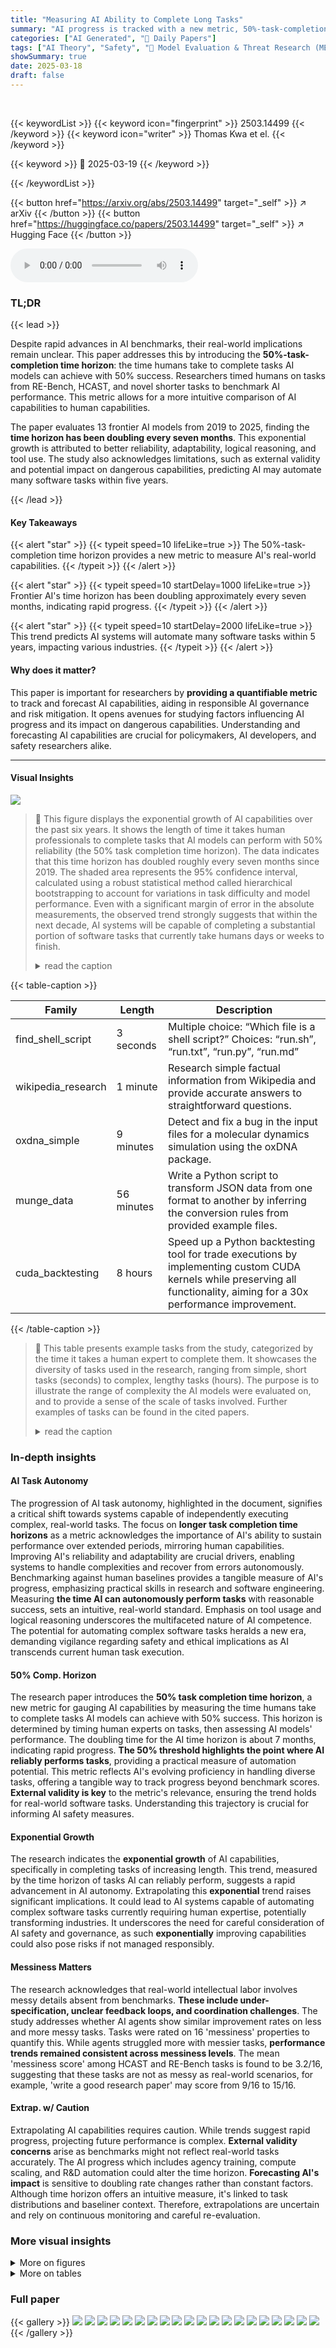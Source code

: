 ```yaml
---
title: "Measuring AI Ability to Complete Long Tasks"
summary: "AI progress is tracked with a new metric, 50%-task-completion time horizon, showing exponential growth with a doubling time of ~7 months, hinting at significant automation potential in the near future..."
categories: ["AI Generated", "🤗 Daily Papers"]
tags: ["AI Theory", "Safety", "🏢 Model Evaluation & Threat Research (METR)",]
showSummary: true
date: 2025-03-18
draft: false
---
```


<br>

{{< keywordList >}}
{{< keyword icon="fingerprint" >}} 2503.14499 {{< /keyword >}}
{{< keyword icon="writer" >}} Thomas Kwa et el. {{< /keyword >}}
 
{{< keyword >}} 🤗 2025-03-19 {{< /keyword >}}
 
{{< /keywordList >}}

{{< button href="https://arxiv.org/abs/2503.14499" target="_self" >}}
↗ arXiv
{{< /button >}}
{{< button href="https://huggingface.co/papers/2503.14499" target="_self" >}}
↗ Hugging Face
{{< /button >}}



<audio controls>
    <source src="https://ai-paper-reviewer.com/2503.14499/podcast.wav" type="audio/wav">
    Your browser does not support the audio element.
</audio>


### TL;DR


{{< lead >}}

Despite rapid advances in AI benchmarks, their real-world implications remain unclear. This paper addresses this by introducing the **50%-task-completion time horizon**: the time humans take to complete tasks AI models can achieve with 50% success. Researchers timed humans on tasks from RE-Bench, HCAST, and novel shorter tasks to benchmark AI performance. This metric allows for a more intuitive comparison of AI capabilities to human capabilities. 



The paper evaluates 13 frontier AI models from 2019 to 2025, finding the **time horizon has been doubling every seven months**. This exponential growth is attributed to better reliability, adaptability, logical reasoning, and tool use. The study also acknowledges limitations, such as external validity and potential impact on dangerous capabilities, predicting AI may automate many software tasks within five years. 

{{< /lead >}}


#### Key Takeaways

{{< alert "star" >}}
{{< typeit speed=10 lifeLike=true >}} The 50%-task-completion time horizon provides a new metric to measure AI's real-world capabilities. {{< /typeit >}}
{{< /alert >}}

{{< alert "star" >}}
{{< typeit speed=10 startDelay=1000 lifeLike=true >}} Frontier AI's time horizon has been doubling approximately every seven months, indicating rapid progress. {{< /typeit >}}
{{< /alert >}}

{{< alert "star" >}}
{{< typeit speed=10 startDelay=2000 lifeLike=true >}} This trend predicts AI systems will automate many software tasks within 5 years, impacting various industries. {{< /typeit >}}
{{< /alert >}}

#### Why does it matter?
This paper is important for researchers by **providing a quantifiable metric** to track and forecast AI capabilities, aiding in responsible AI governance and risk mitigation. It opens avenues for studying factors influencing AI progress and its impact on dangerous capabilities. Understanding and forecasting AI capabilities are crucial for policymakers, AI developers, and safety researchers alike.

------
#### Visual Insights



![](https://arxiv.org/html/2503.14499/extracted/6285858/plots_non_github/headline-green.png)

> 🔼 This figure displays the exponential growth of AI capabilities over the past six years.  It shows the length of time it takes human professionals to complete tasks that AI models can perform with 50% reliability (the 50% task completion time horizon).  The data indicates that this time horizon has doubled roughly every seven months since 2019.  The shaded area represents the 95% confidence interval, calculated using a robust statistical method called hierarchical bootstrapping to account for variations in task difficulty and model performance.  Even with a significant margin of error in the absolute measurements, the observed trend strongly suggests that within the next decade, AI systems will be capable of completing a substantial portion of software tasks that currently take humans days or weeks to finish.
> <details>
> <summary>read the caption</summary>
> Figure 1: The length of tasks (measured by how long they take human professionals) that generalist autonomous frontier model agents can complete with 50% reliability has been doubling approximately every 7 months for the last 6 years (Section 4). The shaded region represents 95% CI calculated by hierarchical bootstrap over task families, tasks, and task attempts. Even if the absolute measurements are off by a factor of 10, the trend predicts that in under a decade we will see AI agents that can independently complete a large fraction of software tasks that currently take humans days or weeks(Section 7).
> </details>





{{< table-caption >}}
<table class="ltx_tabular ltx_centering ltx_guessed_headers ltx_align_middle" id="S3.T1.1">
<thead class="ltx_thead">
<tr class="ltx_tr" id="S3.T1.1.1.1">
<th class="ltx_td ltx_align_justify ltx_align_top ltx_th ltx_th_column ltx_border_t" id="S3.T1.1.1.1.1">
<span class="ltx_inline-block ltx_align_top" id="S3.T1.1.1.1.1.1">
<span class="ltx_p" id="S3.T1.1.1.1.1.1.1" style="width:86.7pt;"><span class="ltx_text ltx_font_bold" id="S3.T1.1.1.1.1.1.1.1">Family</span></span>
</span>
</th>
<th class="ltx_td ltx_align_justify ltx_align_top ltx_th ltx_th_column ltx_border_t" id="S3.T1.1.1.1.2">
<span class="ltx_inline-block ltx_align_top" id="S3.T1.1.1.1.2.1">
<span class="ltx_p" id="S3.T1.1.1.1.2.1.1" style="width:65.0pt;"><span class="ltx_text ltx_font_bold" id="S3.T1.1.1.1.2.1.1.1">Length</span></span>
</span>
</th>
<th class="ltx_td ltx_align_justify ltx_align_top ltx_th ltx_th_column ltx_border_t" id="S3.T1.1.1.1.3">
<span class="ltx_inline-block ltx_align_top" id="S3.T1.1.1.1.3.1">
<span class="ltx_p" id="S3.T1.1.1.1.3.1.1" style="width:238.5pt;"><span class="ltx_text ltx_font_bold" id="S3.T1.1.1.1.3.1.1.1">Description</span></span>
</span>
</th>
</tr>
</thead>
<tbody class="ltx_tbody">
<tr class="ltx_tr" id="S3.T1.1.2.1">
<td class="ltx_td ltx_align_justify ltx_align_top ltx_border_t" id="S3.T1.1.2.1.1">
<span class="ltx_inline-block ltx_align_top" id="S3.T1.1.2.1.1.1">
<span class="ltx_p" id="S3.T1.1.2.1.1.1.1" style="width:86.7pt;">find_shell_script</span>
</span>
</td>
<td class="ltx_td ltx_align_justify ltx_align_top ltx_border_t" id="S3.T1.1.2.1.2">
<span class="ltx_inline-block ltx_align_top" id="S3.T1.1.2.1.2.1">
<span class="ltx_p" id="S3.T1.1.2.1.2.1.1" style="width:65.0pt;">3 seconds</span>
</span>
</td>
<td class="ltx_td ltx_align_justify ltx_align_top ltx_border_t" id="S3.T1.1.2.1.3">
<span class="ltx_inline-block ltx_align_top" id="S3.T1.1.2.1.3.1">
<span class="ltx_p" id="S3.T1.1.2.1.3.1.1" style="width:238.5pt;">Multiple choice: “Which file is a shell script?”
Choices: “run.sh”, “run.txt”, “run.py”, “run.md”</span>
</span>
</td>
</tr>
<tr class="ltx_tr" id="S3.T1.1.3.2">
<td class="ltx_td ltx_align_justify ltx_align_top ltx_border_t" id="S3.T1.1.3.2.1">
<span class="ltx_inline-block ltx_align_top" id="S3.T1.1.3.2.1.1">
<span class="ltx_p" id="S3.T1.1.3.2.1.1.1" style="width:86.7pt;">wikipedia_research</span>
</span>
</td>
<td class="ltx_td ltx_align_justify ltx_align_top ltx_border_t" id="S3.T1.1.3.2.2">
<span class="ltx_inline-block ltx_align_top" id="S3.T1.1.3.2.2.1">
<span class="ltx_p" id="S3.T1.1.3.2.2.1.1" style="width:65.0pt;">1 minute</span>
</span>
</td>
<td class="ltx_td ltx_align_justify ltx_align_top ltx_border_t" id="S3.T1.1.3.2.3">
<span class="ltx_inline-block ltx_align_top" id="S3.T1.1.3.2.3.1">
<span class="ltx_p" id="S3.T1.1.3.2.3.1.1" style="width:238.5pt;">Research simple factual information from Wikipedia and provide accurate
answers to straightforward questions.</span>
</span>
</td>
</tr>
<tr class="ltx_tr" id="S3.T1.1.4.3">
<td class="ltx_td ltx_align_justify ltx_align_top ltx_border_t" id="S3.T1.1.4.3.1">
<span class="ltx_inline-block ltx_align_top" id="S3.T1.1.4.3.1.1">
<span class="ltx_p" id="S3.T1.1.4.3.1.1.1" style="width:86.7pt;">oxdna_simple</span>
</span>
</td>
<td class="ltx_td ltx_align_justify ltx_align_top ltx_border_t" id="S3.T1.1.4.3.2">
<span class="ltx_inline-block ltx_align_top" id="S3.T1.1.4.3.2.1">
<span class="ltx_p" id="S3.T1.1.4.3.2.1.1" style="width:65.0pt;">9 minutes</span>
</span>
</td>
<td class="ltx_td ltx_align_justify ltx_align_top ltx_border_t" id="S3.T1.1.4.3.3">
<span class="ltx_inline-block ltx_align_top" id="S3.T1.1.4.3.3.1">
<span class="ltx_p" id="S3.T1.1.4.3.3.1.1" style="width:238.5pt;">Detect and fix a bug in the input files for a molecular dynamics simulation using the oxDNA package.</span>
</span>
</td>
</tr>
<tr class="ltx_tr" id="S3.T1.1.5.4">
<td class="ltx_td ltx_align_justify ltx_align_top ltx_border_t" id="S3.T1.1.5.4.1">
<span class="ltx_inline-block ltx_align_top" id="S3.T1.1.5.4.1.1">
<span class="ltx_p" id="S3.T1.1.5.4.1.1.1" style="width:86.7pt;">munge_data</span>
</span>
</td>
<td class="ltx_td ltx_align_justify ltx_align_top ltx_border_t" id="S3.T1.1.5.4.2">
<span class="ltx_inline-block ltx_align_top" id="S3.T1.1.5.4.2.1">
<span class="ltx_p" id="S3.T1.1.5.4.2.1.1" style="width:65.0pt;">56 minutes</span>
</span>
</td>
<td class="ltx_td ltx_align_justify ltx_align_top ltx_border_t" id="S3.T1.1.5.4.3">
<span class="ltx_inline-block ltx_align_top" id="S3.T1.1.5.4.3.1">
<span class="ltx_p" id="S3.T1.1.5.4.3.1.1" style="width:238.5pt;">Write a Python script to transform JSON data from one format to another by inferring the conversion rules from provided example files.</span>
</span>
</td>
</tr>
<tr class="ltx_tr" id="S3.T1.1.6.5">
<td class="ltx_td ltx_align_justify ltx_align_top ltx_border_b ltx_border_t" id="S3.T1.1.6.5.1">
<span class="ltx_inline-block ltx_align_top" id="S3.T1.1.6.5.1.1">
<span class="ltx_p" id="S3.T1.1.6.5.1.1.1" style="width:86.7pt;">cuda_backtesting</span>
</span>
</td>
<td class="ltx_td ltx_align_justify ltx_align_top ltx_border_b ltx_border_t" id="S3.T1.1.6.5.2">
<span class="ltx_inline-block ltx_align_top" id="S3.T1.1.6.5.2.1">
<span class="ltx_p" id="S3.T1.1.6.5.2.1.1" style="width:65.0pt;">8 hours</span>
</span>
</td>
<td class="ltx_td ltx_align_justify ltx_align_top ltx_border_b ltx_border_t" id="S3.T1.1.6.5.3">
<span class="ltx_inline-block ltx_align_top" id="S3.T1.1.6.5.3.1">
<span class="ltx_p" id="S3.T1.1.6.5.3.1.1" style="width:238.5pt;">Speed up a Python backtesting tool for trade executions by implementing custom CUDA kernels while preserving all functionality, aiming for a 30x performance improvement.</span>
</span>
</td>
</tr>
</tbody>
</table>{{< /table-caption >}}

> 🔼 This table presents example tasks from the study, categorized by the time it takes a human expert to complete them.  It showcases the diversity of tasks used in the research, ranging from simple, short tasks (seconds) to complex, lengthy tasks (hours). The purpose is to illustrate the range of complexity the AI models were evaluated on, and to provide a sense of the scale of tasks involved.  Further examples of tasks can be found in the cited papers.
> <details>
> <summary>read the caption</summary>
> Table 1: Example tasks of differing durations. More examples can be found in Rein et al. [8] and Wijk et al. [2].
> </details>





### In-depth insights


#### AI Task Autonomy
The progression of AI task autonomy, highlighted in the document, signifies a critical shift towards systems capable of independently executing complex, real-world tasks. The focus on **longer task completion time horizons** as a metric acknowledges the importance of AI's ability to sustain performance over extended periods, mirroring human capabilities. Improving AI's reliability and adaptability are crucial drivers, enabling systems to handle complexities and recover from errors autonomously. Benchmarking against human baselines provides a tangible measure of AI's progress, emphasizing practical skills in research and software engineering. Measuring **the time AI can autonomously perform tasks** with reasonable success, sets an intuitive, real-world standard. Emphasis on tool usage and logical reasoning underscores the multifaceted nature of AI competence. The potential for automating complex software tasks heralds a new era, demanding vigilance regarding safety and ethical implications as AI transcends current human task execution.

#### 50% Comp. Horizon
The research paper introduces the **50% task completion time horizon**, a new metric for gauging AI capabilities by measuring the time humans take to complete tasks AI models can achieve with 50% success. This horizon is determined by timing human experts on tasks, then assessing AI models' performance. The doubling time for the AI time horizon is about 7 months, indicating rapid progress. **The 50% threshold highlights the point where AI reliably performs tasks**, providing a practical measure of automation potential. This metric reflects AI's evolving proficiency in handling diverse tasks, offering a tangible way to track progress beyond benchmark scores. **External validity is key** to the metric's relevance, ensuring the trend holds for real-world software tasks. Understanding this trajectory is crucial for informing AI safety measures.

#### Exponential Growth
The research indicates the **exponential growth** of AI capabilities, specifically in completing tasks of increasing length. This trend, measured by the time horizon of tasks AI can reliably perform, suggests a rapid advancement in AI autonomy. Extrapolating this **exponential** trend raises significant implications. It could lead to AI systems capable of automating complex software tasks currently requiring human expertise, potentially transforming industries. It underscores the need for careful consideration of AI safety and governance, as such **exponentially** improving capabilities could also pose risks if not managed responsibly.

#### Messiness Matters
The research acknowledges that real-world intellectual labor involves messy details absent from benchmarks. **These include under-specification, unclear feedback loops, and coordination challenges**. The study addresses whether AI agents show similar improvement rates on less and more messy tasks. Tasks were rated on 16 'messiness' properties to quantify this. While agents struggled more with messier tasks, **performance trends remained consistent across messiness levels**. The mean 'messiness score' among HCAST and RE-Bench tasks is found to be 3.2/16, suggesting that these tasks are not as messy as real-world scenarios, for example, 'write a good research paper' may score from 9/16 to 15/16. 

#### Extrap. w/ Caution
Extrapolating AI capabilities requires caution. While trends suggest rapid progress, projecting future performance is complex. **External validity concerns** arise as benchmarks might not reflect real-world tasks accurately. The AI progress which includes agency training, compute scaling, and R&D automation could alter the time horizon. **Forecasting AI's impact** is sensitive to doubling rate changes rather than constant factors. Although time horizon offers an intuitive measure, it's linked to task distributions and baseliner context. Therefore, extrapolations are uncertain and rely on continuous monitoring and careful re-evaluation.


### More visual insights

<details>
<summary>More on figures
</summary>


![](https://arxiv.org/html/2503.14499/extracted/6285858/images/methodology_new.png)

> 🔼 This figure illustrates the methodology used to measure AI agent time horizons.  The process involves three main steps: 1) Creation of a diverse task suite (170 tasks) spanning a wide range of complexities, 2) Task completion by both humans and AI agents (AI models using scaffolds) where human completion times and AI success rates are recorded, and 3) Fitting of a logistic model to determine the time horizon (the time it takes humans to complete tasks an AI can do with a 50% success rate) for each AI model. These time horizons are then plotted against the model's release dates.
> <details>
> <summary>read the caption</summary>
> Figure 2: Our methodology for measuring AI agent time horizon. First, we create a diverse task suite of 170 tasks. Second, we have both humans and AI agents (consisting of an AI model and a scaffold) attempt these tasks, recording the time taken by successful humans and the success rate for AI agents. Third, we fit a logistic model to find the time horizon at which each AI agent has a 50% chance of success, and plot this against the release date of the model.
> </details>



![](https://arxiv.org/html/2503.14499/extracted/6285858/plots/bar_chart_weighted_scores/headline.png)

> 🔼 This figure displays the average success rate of various AI models on a diverse set of tasks.  The tasks are categorized into families, and to avoid bias from families with many tasks, each task's contribution to the average is weighted.  The weighting scheme used is the inverse square root of the number of tasks within its family.  This ensures that no single task family disproportionately affects the overall results. The graph shows a clear trend of improved performance over time as newer models achieve higher average success rates.
> <details>
> <summary>read the caption</summary>
> Figure 3: Average task success rate across our entire combined suite, for each model. As with all of the results reported in the main body of this work, to reduce the influence of large task families, we weight each task by the inverse square root of the number of tasks in the family it belongs to.
> </details>



![](https://arxiv.org/html/2503.14499/extracted/6285858/plots/success_rates/model_success_rate_vs_human_completion_time.png)

> 🔼 This figure shows the negative correlation between the time it takes a human expert to complete a task and the average success rate of AI models on that task.  The x-axis represents the time (in minutes) it takes a human to complete the task, while the y-axis represents the AI model's average success rate.  The data points represent individual tasks, and the line represents a linear regression fit to the data. The R-squared value of 0.83 indicates a strong correlation, suggesting that tasks that are easy for humans are also easy for AI models to complete successfully, while more difficult tasks for humans are also more challenging for AI models.
> <details>
> <summary>read the caption</summary>
> Figure 4: Model success rates are negatively correlated with how much time it takes a human to complete the task. (y=−0.07⁢x+0.66𝑦0.07𝑥0.66y=-0.07x+0.66italic_y = - 0.07 italic_x + 0.66, R2:0.83:superscript𝑅20.83R^{2}:0.83italic_R start_POSTSUPERSCRIPT 2 end_POSTSUPERSCRIPT : 0.83)
> </details>



![](https://arxiv.org/html/2503.14499/extracted/6285858/plots/individual_histograms/default/histograms.png)

> 🔼 Figure 5 presents a comprehensive analysis of the success rates achieved by various AI models across a diverse range of tasks categorized by their duration.  The x-axis represents the time taken for human professionals to complete the tasks, ranging from sub-second durations to several hours.  The y-axis represents the success rate of each AI model on the corresponding tasks.  The figure uses a logistic regression model to fit the data and graphically represent the AI model's 50% time horizon. The 50% time horizon, shown as a vertical line intersecting the model's curve, signifies the task duration at which the AI model achieves a 50% success rate. A notable observation is the apparent jump in success rate between tasks lasting less than one minute and tasks taking longer than one minute, reflecting the distinct nature of the shorter SWAA and longer HCAST task sets.
> <details>
> <summary>read the caption</summary>
> Figure 5: Success rates of all models on our test suite, showing the computation of time horizon as predicted 50% success rate time. The logistic fit is fairly good, though there is a jump in success rate between <1 minute tasks and >1 minute tasks, which corresponds to the boundary between SWAA and HCAST tasks.
> </details>



![](https://arxiv.org/html/2503.14499/extracted/6285858/plots/logistic/p80.png)

> 🔼 Figure 6 shows the exponential growth of AI capabilities over time, measured by the 80% task completion time horizon.  This metric represents the length of tasks that AI models can complete with an 80% success rate.  The figure plots this horizon length against the model's release date.  The key finding is that the 80% time horizon has been doubling approximately every seven months, a trend very similar to the 50% time horizon (shown in grey for comparison).  However, the 80% time horizon consistently remains significantly shorter than the 50% time horizon, indicating that while AI models are improving rapidly, their reliability is still a factor that needs improvement before consistently handling longer tasks.
> <details>
> <summary>read the caption</summary>
> Figure 6: Trend in 80% success rate time horizon. The doubling time is similar to the 50% plot, but horizons are substantially lower. 50% horizon trend shown in grey.
> </details>



![](https://arxiv.org/html/2503.14499/extracted/6285858/plots/logistic/single_line_2023_ga_rebench.png)

> 🔼 This figure shows the trend of AI model capabilities over time, specifically focusing on the time it takes for AI models to complete tasks of increasing difficulty, as measured by human completion time.  The x-axis represents the release date of the AI model, and the y-axis represents the length of the task (in human time) that a model can complete with a 50% success rate (the 50% time horizon). The data used in this figure includes tasks from HCAST and RE-Bench. The model trendline shows exponential growth in AI capabilities over the observed period.  Starting from GPT-4 0314, it shows how the model's 50% time horizon has grown exponentially.
> <details>
> <summary>read the caption</summary>
> Figure 7: Time horizons on HCAST + RE-bench, for models starting with GPT-4 0314.
> </details>



![](https://arxiv.org/html/2503.14499/extracted/6285858/plots/logistic/double_line_all_data_retrodict_excluding_swaa.png)

> 🔼 Figure 8 presents a comprehensive analysis of the relationship between AI model release dates and their corresponding 50% task completion time horizons.  The graph displays two regression lines: one (blue) calculated from data on HCAST and RE-Bench tasks from 2023 onward, extrapolated back to 2019; and another (gray) computed using all task data (including SWAA) across the entire six-year period.  Data points represent the actual 50% task completion time horizons for each model, calculated using the complete dataset. This dual-regression approach allows for a comparison of the growth trend observed in more recent models against the overall trend observed throughout the six-year period.
> <details>
> <summary>read the caption</summary>
> Figure 8: The full time series for the time horizon of models, by release date. We plot in blue the regression from only 2023+ data on HCAST + RE-Bench tasks, extended into the past, and in gray the regression with all tasks (including SWAA) on the whole 6 year period. Points on the graph are models’ time horizons on all data including SWAA.
> </details>



![](https://arxiv.org/html/2503.14499/extracted/6285858/plots/messiness/success_trend_by_messiness_and_length_with_boundary_0.5.png)

> 🔼 Figure 9 presents a detailed analysis of how the performance of AI models changes over time on tasks categorized by length (less than 1 hour vs. 1 hour or more) and messiness (a measure of task complexity, considering factors like clarity of instructions and resource limitations).  The analysis focuses on data from 2023-2024 because pre-2023 models performed poorly on the more complex tasks.  The figure displays the weighted average success rate of multiple models across the two task lengths and messiness levels. While messier tasks show lower average success rates, the graph indicates that the rate of model performance improvement is consistent across both high and low messiness levels, suggesting that the increasing capabilities of AI models are not significantly hindered by task complexity.
> <details>
> <summary>read the caption</summary>
> Figure 9: Performance trends over time for HCAST and RE-Bench tasks by length and messiness (Section 6.2). The data spans only 2023–2024 as pre-2023 models score 0 on non-SWAA tasks. Whilst our messier tasks have lower average success rates, trends in model performance improvements are not obviously slower on the high messiness split.
> </details>



![](https://arxiv.org/html/2503.14499/extracted/6285858/plots/messiness/messiness_effect_expanded_combined_alpha_0.010.png)

> 🔼 This figure illustrates the correlation between task 'messiness' and the performance of AI models.  The x-axis represents the 'messiness score' of each task, indicating its complexity and real-world resemblance. The y-axis shows the 'excess success rate', calculated as the difference between a model's actual success rate on a task and the rate predicted based solely on the task's length (as detailed in section 4.1). The plot reveals a negative correlation: as task messiness increases, the excess success rate of AI models decreases, suggesting that AI models struggle more with complex, less structured tasks.
> <details>
> <summary>read the caption</summary>
> Figure 10: We plot the excess success rate (the observed empirical task success rate, minus success rate we would predict using the task’s length, see Section 4.1) against messiness score for each task. As discussed in Section 6.2, there is a negative relationship between excess success rates and messiness.
> </details>



![](https://arxiv.org/html/2503.14499/extracted/6285858/plots/logistic/swe_bench.png)

> 🔼 Figure 11 shows the results of evaluating the performance of several frontier AI models on the SWE-Bench Verified benchmark.  The benchmark consists of software engineering tasks.  This figure plots the 50% task completion time horizon of each model against its release date. This figure demonstrates an exponential trend in AI model capabilities, similar to the trend observed in Figure 1, but the doubling time is shorter, indicating a steeper improvement rate over time for these specific tasks.
> <details>
> <summary>read the caption</summary>
> Figure 11: Performance of frontier AI models using reported SWE-bench Verified results (Section 6.3). We observe a similar exponential trend to Figure 1, albeit with a steeper slope.
> </details>



![](https://arxiv.org/html/2503.14499/extracted/6285858/plots/multiverse/boxplot.png)

> 🔼 This figure presents a sensitivity analysis to determine when frontier AI systems might reach a 1-month task completion time horizon.  The analysis involves introducing random variations to the data and observing the resulting changes in the projected date.  The box plots display the 25th to 75th percentiles (the interquartile range), with the whiskers extending to encompass the 10th and 90th percentiles.  Data points outside this range (outliers) are not shown.  Importantly, the analysis acknowledges that future changes in the growth trend and external factors not considered here could significantly impact the prediction.
> <details>
> <summary>read the caption</summary>
> Figure 12: A sensitivity analysis of the extrapolated date at which frontier AI systems will have a horizon of 1 month. In each row, we apply 10,000 random perturbations to our data and find the distribution over the date of 1-month AI implied by the perturbed data. Box endpoints represent the 25th and 75th percentiles, and whiskers the 10th and 90th percentiles, with outliers not displayed. Note that this plot does not account for future changes in the trend or external validity concerns, which are responsible for the majority of our uncertainty.
> </details>



![](https://arxiv.org/html/2503.14499/extracted/6285858/plots/cost/ratio_vs_length.png)

> 🔼 This figure shows the cost-effectiveness of using large language models (LLMs) to perform tasks compared to human experts.  The y-axis represents the ratio of the cost of a successful LLM run to the cost of a human expert performing the same task. The x-axis represents the duration of the task in human time. Each point represents a single task.  The plot visualizes how the cost-effectiveness of LLMs varies across tasks of different lengths. 
> <details>
> <summary>read the caption</summary>
> Figure 13: Cost of a successful run using an LLM agent as a fraction of the cost of the salary of a human expert performing the same task.
> </details>



![](https://arxiv.org/html/2503.14499/extracted/6285858/plots/task_distribution.png)

> 🔼 This figure is a stacked histogram showing the distribution of task difficulty across three different datasets: HCAST, RE-Bench, and SWAA.  The x-axis represents the time it takes a human expert to complete the tasks, ranging from fractions of a second to many hours.  The y-axis shows the number of tasks. The HCAST dataset is heavily weighted towards tasks that take more than 4 minutes to complete, while the SWAA dataset focuses on tasks in the 2-15 second range. The distribution is highly skewed with most tasks concentrated in the shorter time frames. This skew is partly due to the choice to include SWAA in order to extend the ability to measure time horizons to earlier models such as GPT-2 and GPT-3. However, the resulting gap between the SWAA and HCAST data limits the accuracy of the time horizon measurements in the intermediate range.
> <details>
> <summary>read the caption</summary>
> Figure 14: Stacked histogram of tasks by difficulty rating. HCAST mainly includes tasks longer than 4 minutes, while we focused on tasks in the 2-second to 15-second range with SWAA in order to measure GPT-2 and GPT-3. There is a gap between the two which limits our ability to measure time horizons in this range.
> </details>



![](https://arxiv.org/html/2503.14499/extracted/6285858/images/rebench.png)

> 🔼 This figure lists seven tasks from the RE-Bench benchmark.  Each task description includes the environment in which the task was performed, a brief description of the task, and the scoring metric used.  The table provides a concise overview of the complexities and variety of tasks within the benchmark, highlighting the range of skills and knowledge required for successful AI performance.
> <details>
> <summary>read the caption</summary>
> Figure 15: The 7 original RE-Bench tasks.
> </details>



![](https://arxiv.org/html/2503.14499/extracted/6285858/plots/individual_histograms/human_baselines/histograms.png)

> 🔼 Figure 16 shows the performance of human baseliners on the tasks.  It presents the success rate of human baseliners across different task lengths, along with a fitted logistic curve to estimate the time horizon.  The time horizon represents the task length at which human baseliners achieve a 50% success rate.  Importantly, the caption notes that this time horizon is not directly comparable to the time horizon calculated for ML models (as explained in Section B.1.1), due to methodological differences in how the time horizons are calculated and the inclusion of factors such as human attention spans that don't affect ML models.
> <details>
> <summary>read the caption</summary>
> Figure 16: Success rates and time horizon of human baseliners. Note that the time horizon is not directly comparable to the time horizon of ML models (see Section B.1.1)
> </details>



![](https://arxiv.org/html/2503.14499/extracted/6285858/plots/horizon_alternative_fits.png)

> 🔼 This figure compares three different curve fits (linear, hyperbolic, and exponential) to model the growth of AI agent time horizons since 2019.  The exponential fit shows a strong correlation and provides a doubling time, while the linear and hyperbolic fits show significantly weaker correlations.  The choice of an exponential fit in the main analysis is justified by its superior fit and fewer parameters, reducing the risk of overfitting.
> <details>
> <summary>read the caption</summary>
> Figure 17: Linear, hyperbolic, and exponential fits for model time horizon since 2019.
> </details>



![](https://arxiv.org/html/2503.14499/extracted/6285858/plots/logistic/partial_scoring.png)

> 🔼 Figure 18 shows the time horizon calculated using continuous scoring instead of binarizing the task success.  The continuous scoring method is believed to better capture the true capabilities of the models, especially on the longer, more complex RE-Bench tasks (8 hours). However, this approach may inflate the time horizon, particularly for newer models, because achieving an average success rate of 50% is generally less challenging than consistently matching human performance 50% of the time. This effect is amplified for longer tasks that are more frequently assessed using continuous scores.  The figure shows that the time horizon for AI models is increasing exponentially.
> <details>
> <summary>read the caption</summary>
> Figure 18: Time horizon with continuous (non-binarized) scoring. Claude 3.7 Sonnet has a 50% time horizon of nearly 2 hours. We think this methodology captures more signal from 8-hour RE-Bench tasks, but overstates the time horizon of recent models, since it is easier to achieve an average score of 0.5 on most tasks than to match human performance 50% of the time. The slope is also likely an overestimate, because longer tasks tend to be continuously scored.
> </details>



![](https://arxiv.org/html/2503.14499/extracted/6285858/plots/logistic/double_line_2024_trendline.png)

> 🔼 This figure displays two exponential regression fits modeling the growth of AI capabilities over time, specifically the 50% time horizon.  The x-axis represents the model's release date. The y-axis shows the length of time (in hours) it takes a human professional to complete a task that the AI model can complete with 50% success. The gray line represents the fit using data from 2019 to 2025. The blue line shows the fit using only data from 2024 and 2025.  This visual comparison demonstrates that while a general trend of exponential growth is consistent across the entire period, a steeper growth rate may have been observed in the more recent years.
> <details>
> <summary>read the caption</summary>
> Figure 19: 2024–2025 and 2019–2025 exponential fits for 50% time horizon.
> </details>



![](https://arxiv.org/html/2503.14499/extracted/6285858/images/length_vs_messiness.png)

> 🔼 Figure 20 is a scatter plot that examines the relationship between task messiness and the time it takes for a human to complete the task.  The x-axis represents the messiness score, and the y-axis represents the log10 of the human time to complete (in minutes). Each point represents a single task from the dataset used in the study. The plot visually demonstrates a positive correlation: tasks with higher messiness scores tend to have longer completion times for humans.
> <details>
> <summary>read the caption</summary>
> Figure 20: Messier tasks tend to be longer.
> </details>



![](https://arxiv.org/html/2503.14499/extracted/6285858/plots/messiness/success_trend_by_messiness_with_boundary_0.5.png)

> 🔼 This figure displays the performance of various large language models (LLMs) on tasks categorized by their level of 'messiness'.  'Messiness' refers to factors like ambiguity, real-world context, and the presence of unexpected or unusual elements within a task. The figure plots the average success rate of each model over time. Notably, while the models perform better on 'less messy' tasks, the rate at which their performance improves over time is consistent across both 'messy' and 'less messy' task categories.  The figure also shows that the oldest models in the study, davinci-002 (GPT-3) and gpt-3.5-turbo-instruct, were unable to complete any of the higher-messiness tasks successfully.
> <details>
> <summary>read the caption</summary>
> Figure 21: Model success rates on HCAST + RE-Bench tasks, split by task messiness rating. Models have higher success rates on the less messy tasks, but the rate of improvement over time is similar for both subsets. Both davinci-002 and gpt-3.5-turbo instruct score 0 on the subset of HCAST + RE-Bench with higher messiness.
> </details>



![](https://arxiv.org/html/2503.14499/extracted/6285858/plots/success_correlations/observed_success_rates_correlations.png)

> 🔼 This figure displays a correlation matrix showing the pairwise correlations of success rates across all the models and tasks included in the study. The color intensity represents the strength of the correlation, with darker colors indicating stronger correlations.  The mean correlation across all model and task pairs is 0.73, suggesting that the models tend to have similar success rates across the different tasks.
> <details>
> <summary>read the caption</summary>
> Figure 22: Correlation matrix of observed success rates across all models and tasks. Mean correlation: 0.73
> </details>



![](https://arxiv.org/html/2503.14499/extracted/6285858/plots/success_correlations/fractional_excess_success_rates_correlations.png)

> 🔼 Figure 23 is a heatmap showing the correlation between pairs of AI models in terms of their excess success rates.  Excess success rate is calculated as (Observed Success Rate - Predicted Success Rate) / Predicted Success Rate. A higher value indicates that the model performed better than expected given the task length. The heatmap shows that models tend to have moderately correlated performance, with an average correlation of 0.40.
> <details>
> <summary>read the caption</summary>
> Figure 23: Correlation matrix of excess success rates (defined by So⁢b⁢s⁢e⁢r⁢v⁢e⁢d−Sp⁢r⁢e⁢d⁢i⁢c⁢t⁢e⁢dSp⁢r⁢e⁢d⁢i⁢c⁢t⁢e⁢dsubscript𝑆𝑜𝑏𝑠𝑒𝑟𝑣𝑒𝑑subscript𝑆𝑝𝑟𝑒𝑑𝑖𝑐𝑡𝑒𝑑subscript𝑆𝑝𝑟𝑒𝑑𝑖𝑐𝑡𝑒𝑑\frac{S_{observed}-S_{predicted}}{S_{predicted}}divide start_ARG italic_S start_POSTSUBSCRIPT italic_o italic_b italic_s italic_e italic_r italic_v italic_e italic_d end_POSTSUBSCRIPT - italic_S start_POSTSUBSCRIPT italic_p italic_r italic_e italic_d italic_i italic_c italic_t italic_e italic_d end_POSTSUBSCRIPT end_ARG start_ARG italic_S start_POSTSUBSCRIPT italic_p italic_r italic_e italic_d italic_i italic_c italic_t italic_e italic_d end_POSTSUBSCRIPT end_ARG) across all models and tasks. Mean correlation: 0.40
> </details>



![](https://arxiv.org/html/2503.14499/extracted/6285858/plots/bootstrap/headline-linear.png)

> 🔼 Figure 24 presents a visualization of the growth trend in the capabilities of cutting-edge AI models over time.  Specifically, it shows the relationship between the model's release date and the length of tasks (measured by the time it takes human experts to complete them) that these models can complete with a 50% success rate.  The data itself is identical to Figure 1, but Figure 24 uses a linear y-axis for improved readability and to emphasize the increase in task completion time. The graph helps to illustrate the exponential growth in AI capabilities, showing how AI models are increasingly capable of performing complex tasks that would traditionally require significant human effort.
> <details>
> <summary>read the caption</summary>
> Figure 24: Change in time horizon of frontier models over time. Note: the data displayed is the same as in Figure 1, but with a linear axis.
> </details>



![](https://arxiv.org/html/2503.14499/extracted/6285858/plots/logistic/all_models.png)

> 🔼 This figure shows the relationship between the release date of various large language models and their 50% task completion time horizon.  The 50% task completion time horizon represents the length of time it takes a human expert to complete a task, where the AI model has a 50% chance of success. The plot includes both frontier and non-frontier models, providing a broader perspective on the progress of AI capabilities over time.  The data shows an exponential growth in the time horizon, indicating a rapid increase in AI capabilities.
> <details>
> <summary>read the caption</summary>
> Figure 25: Time horizon of all models we measured, including non-frontier models.
> </details>



![](https://arxiv.org/html/2503.14499/extracted/6285858/plots/bootstrap/headline-log.png)

> 🔼 Figure 26 shows the exponential growth of AI capabilities over time.  The x-axis represents the release date of various frontier AI models, and the y-axis represents the length of time (in human expert hours) it takes to complete tasks that these models can successfully perform with a 50% success rate.  The line represents a linear regression fit to the data. The shaded region shows the 95% confidence interval calculated using hierarchical bootstrapping, accounting for uncertainty at multiple levels (task families, individual tasks, and multiple runs per model).  GPT-2's data points are imputed as zero for longer tasks due to incompatibility with the experiment's scaffolding; davinci-002 and gpt-3.5-turbo-instruct are positioned using the release dates of their respective base models (GPT-3 and GPT-3.5). This figure presents the same data as Figure 1, but with a different visual representation.
> <details>
> <summary>read the caption</summary>
> Figure 26: Length in human expert clock-time of tasks that frontier models can perform competently over time. See Section 4 for details on time horizon length calculation. The line represents the linear regression fit, with a confidence region calculated via hierarchical bootstrapping. In this plot, davinci-002 and gpt-3.5-turbo-instruct are placed at the release dates of GPT-3 and GPT-3.5 respectively, and GPT-2’s score is imputed as zero for longer tasks for which our scaffolds are incompatible. Note: this is the same as Figure 1 but presented differently.
> </details>



</details>




<details>
<summary>More on tables
</summary>


{{< table-caption >}}
<table class="ltx_tabular ltx_centering ltx_guessed_headers ltx_align_middle" id="S3.T2.1">
<thead class="ltx_thead">
<tr class="ltx_tr" id="S3.T2.1.1.1">
<th class="ltx_td ltx_align_left ltx_th ltx_th_column ltx_border_t" id="S3.T2.1.1.1.1"><span class="ltx_text ltx_font_bold" id="S3.T2.1.1.1.1.1">Suite</span></th>
<th class="ltx_td ltx_align_center ltx_th ltx_th_column ltx_border_t" id="S3.T2.1.1.1.2"><span class="ltx_text ltx_font_bold" id="S3.T2.1.1.1.2.1">Time Estimate Source</span></th>
<th class="ltx_td ltx_align_center ltx_th ltx_th_column ltx_border_t" id="S3.T2.1.1.1.3"><span class="ltx_text ltx_font_bold" id="S3.T2.1.1.1.3.1">Number of Tasks</span></th>
</tr>
</thead>
<tbody class="ltx_tbody">
<tr class="ltx_tr" id="S3.T2.1.2.1">
<td class="ltx_td ltx_align_left ltx_border_t" id="S3.T2.1.2.1.1">HCAST</td>
<td class="ltx_td ltx_align_center ltx_border_t" id="S3.T2.1.2.1.2">Estimate</td>
<td class="ltx_td ltx_align_center ltx_border_t" id="S3.T2.1.2.1.3">21</td>
</tr>
<tr class="ltx_tr" id="S3.T2.1.3.2">
<td class="ltx_td" id="S3.T2.1.3.2.1"></td>
<td class="ltx_td ltx_align_center" id="S3.T2.1.3.2.2">Baseline</td>
<td class="ltx_td ltx_align_center" id="S3.T2.1.3.2.3">76</td>
</tr>
<tr class="ltx_tr" id="S3.T2.1.4.3">
<td class="ltx_td ltx_align_left ltx_border_t" id="S3.T2.1.4.3.1">RE-Bench</td>
<td class="ltx_td ltx_align_center ltx_border_t" id="S3.T2.1.4.3.2">Estimate</td>
<td class="ltx_td ltx_align_center ltx_border_t" id="S3.T2.1.4.3.3">0</td>
</tr>
<tr class="ltx_tr" id="S3.T2.1.5.4">
<td class="ltx_td" id="S3.T2.1.5.4.1"></td>
<td class="ltx_td ltx_align_center" id="S3.T2.1.5.4.2">Baseline</td>
<td class="ltx_td ltx_align_center" id="S3.T2.1.5.4.3">6</td>
</tr>
<tr class="ltx_tr" id="S3.T2.1.6.5">
<td class="ltx_td ltx_align_left ltx_border_t" id="S3.T2.1.6.5.1">SWAA</td>
<td class="ltx_td ltx_align_center ltx_border_t" id="S3.T2.1.6.5.2">Estimate</td>
<td class="ltx_td ltx_align_center ltx_border_t" id="S3.T2.1.6.5.3">0</td>
</tr>
<tr class="ltx_tr" id="S3.T2.1.7.6">
<td class="ltx_td ltx_border_b" id="S3.T2.1.7.6.1"></td>
<td class="ltx_td ltx_align_center ltx_border_b" id="S3.T2.1.7.6.2">Baseline</td>
<td class="ltx_td ltx_align_center ltx_border_b" id="S3.T2.1.7.6.3">66</td>
</tr>
</tbody>
</table>{{< /table-caption >}}
> 🔼 This table summarizes the source of time estimates used for the tasks in the three datasets: HCAST, RE-Bench, and SWAA.  It indicates whether the time estimates were based on human performance data (baselines) or on researcher estimations.  The table highlights that while the majority of tasks (148 out of 169) have human baseline timings, a smaller subset of HCAST tasks (21) relied on researcher estimates due to lack of human baseline data for those specific tasks. This distinction is crucial for understanding the reliability and potential biases in the time estimates used for analysis.
> <details>
> <summary>read the caption</summary>
> Table 2: The source of our time estimates by task suite. In total, 148 of our 169 tasks have human baselines, but we rely on researcher estimates for 21 tasks in HCAST.
> </details>

{{< table-caption >}}
<table class="ltx_tabular ltx_centering ltx_guessed_headers ltx_align_middle" id="S5.T3.1">
<thead class="ltx_thead">
<tr class="ltx_tr" id="S5.T3.1.1.1">
<th class="ltx_td ltx_align_left ltx_th ltx_th_column ltx_border_t" id="S5.T3.1.1.1.1"><span class="ltx_text ltx_font_italic" id="S5.T3.1.1.1.1.1">Failure type</span></th>
<th class="ltx_td ltx_align_center ltx_th ltx_th_column ltx_border_t" id="S5.T3.1.1.1.2">GPT-4 1106</th>
<th class="ltx_td ltx_align_center ltx_th ltx_th_column ltx_border_t" id="S5.T3.1.1.1.3">o1</th>
</tr>
</thead>
<tbody class="ltx_tbody">
<tr class="ltx_tr" id="S5.T3.1.2.1">
<td class="ltx_td ltx_align_left ltx_border_t" id="S5.T3.1.2.1.1">Poor planning/tool choice</td>
<td class="ltx_td ltx_align_center ltx_border_t" id="S5.T3.1.2.1.2">4</td>
<td class="ltx_td ltx_align_center ltx_border_t" id="S5.T3.1.2.1.3">6</td>
</tr>
<tr class="ltx_tr" id="S5.T3.1.3.2">
<td class="ltx_td ltx_align_left" id="S5.T3.1.3.2.1">Incorrect mental math/reasoning</td>
<td class="ltx_td ltx_align_center" id="S5.T3.1.3.2.2">6</td>
<td class="ltx_td ltx_align_center" id="S5.T3.1.3.2.3">7</td>
</tr>
<tr class="ltx_tr" id="S5.T3.1.4.3">
<td class="ltx_td ltx_align_left" id="S5.T3.1.4.3.1">Premature task abandonment</td>
<td class="ltx_td ltx_align_center" id="S5.T3.1.4.3.2">8</td>
<td class="ltx_td ltx_align_center" id="S5.T3.1.4.3.3">16</td>
</tr>
<tr class="ltx_tr" id="S5.T3.1.5.4">
<td class="ltx_td ltx_align_left" id="S5.T3.1.5.4.1">Repeating failed actions</td>
<td class="ltx_td ltx_align_center" id="S5.T3.1.5.4.2">12</td>
<td class="ltx_td ltx_align_center" id="S5.T3.1.5.4.3">2</td>
</tr>
<tr class="ltx_tr" id="S5.T3.1.6.5">
<td class="ltx_td ltx_align_left" id="S5.T3.1.6.5.1">Other</td>
<td class="ltx_td ltx_align_center" id="S5.T3.1.6.5.2">1</td>
<td class="ltx_td ltx_align_center" id="S5.T3.1.6.5.3">1</td>
</tr>
<tr class="ltx_tr" id="S5.T3.1.7.6">
<td class="ltx_td ltx_align_left ltx_border_b ltx_border_t" id="S5.T3.1.7.6.1">Total</td>
<td class="ltx_td ltx_align_center ltx_border_b ltx_border_t" id="S5.T3.1.7.6.2">31</td>
<td class="ltx_td ltx_align_center ltx_border_b ltx_border_t" id="S5.T3.1.7.6.3">32</td>
</tr>
</tbody>
</table>{{< /table-caption >}}
> 🔼 This table presents a breakdown of failure types for two large language models (LLMs): GPT-4 1106 and o1.  It categorizes the reasons why these models failed to complete certain tasks, providing insights into the types of errors each model is prone to.  The analysis reveals that the nature of the failed tasks differs between the two models; o1, being a more advanced model, tends to fail on more challenging tasks than GPT-4 1106.  The failure categories include poor planning or tool selection, incorrect reasoning, premature task abandonment, and repetitive failed actions. By comparing the failure modes, researchers can gain insights into the strengths and weaknesses of each LLM and inform further model development.
> <details>
> <summary>read the caption</summary>
> Table 3: Number of different categories of failures for 31 failed runs by GPT-4 1106 and 32 failed runs by o1 (Section 5). Note that as o1 succeeds at more tasks, its failures correspond to more challenging tasks compared to GPT-4’s failures.
> </details>

{{< table-caption >}}
<table class="ltx_tabular ltx_centering ltx_guessed_headers ltx_align_middle" id="A2.T4.1">
<thead class="ltx_thead">
<tr class="ltx_tr" id="A2.T4.1.1.1">
<th class="ltx_td ltx_align_left ltx_th ltx_th_column ltx_th_row" id="A2.T4.1.1.1.1"><span class="ltx_text ltx_font_bold" id="A2.T4.1.1.1.1.1">Issue</span></th>
<th class="ltx_td ltx_align_left ltx_th ltx_th_column ltx_th_row" id="A2.T4.1.1.1.2"><span class="ltx_text ltx_font_bold" id="A2.T4.1.1.1.2.1">Agent</span></th>
<th class="ltx_td ltx_align_center ltx_th ltx_th_column" id="A2.T4.1.1.1.3"><span class="ltx_text ltx_font_bold" id="A2.T4.1.1.1.3.1">Time taken</span></th>
<th class="ltx_td ltx_align_center ltx_th ltx_th_column" id="A2.T4.1.1.1.4"><span class="ltx_text ltx_font_bold" id="A2.T4.1.1.1.4.1">Score</span></th>
</tr>
</thead>
<tbody class="ltx_tbody">
<tr class="ltx_tr" id="A2.T4.1.2.1">
<th class="ltx_td ltx_align_left ltx_th ltx_th_row ltx_border_t" id="A2.T4.1.2.1.1">1</th>
<th class="ltx_td ltx_align_left ltx_th ltx_th_row ltx_border_t" id="A2.T4.1.2.1.2">Repository Maintainer</th>
<td class="ltx_td ltx_align_center ltx_border_t" id="A2.T4.1.2.1.3">5 minutes</td>
<td class="ltx_td ltx_align_center ltx_border_t" id="A2.T4.1.2.1.4">1.0</td>
</tr>
<tr class="ltx_tr" id="A2.T4.1.3.2">
<th class="ltx_td ltx_th ltx_th_row" id="A2.T4.1.3.2.1"></th>
<th class="ltx_td ltx_align_left ltx_th ltx_th_row" id="A2.T4.1.3.2.2">Baseliner</th>
<td class="ltx_td ltx_align_center" id="A2.T4.1.3.2.3">81 minutes</td>
<td class="ltx_td ltx_align_center" id="A2.T4.1.3.2.4">1.0</td>
</tr>
<tr class="ltx_tr" id="A2.T4.1.4.3">
<th class="ltx_td ltx_align_left ltx_th ltx_th_row ltx_border_t" id="A2.T4.1.4.3.1">8</th>
<th class="ltx_td ltx_align_left ltx_th ltx_th_row ltx_border_t" id="A2.T4.1.4.3.2">Repository Maintainer</th>
<td class="ltx_td ltx_align_center ltx_border_t" id="A2.T4.1.4.3.3">20 minutes</td>
<td class="ltx_td ltx_align_center ltx_border_t" id="A2.T4.1.4.3.4">1.0</td>
</tr>
<tr class="ltx_tr" id="A2.T4.1.5.4">
<th class="ltx_td ltx_th ltx_th_row" id="A2.T4.1.5.4.1"></th>
<th class="ltx_td ltx_align_left ltx_th ltx_th_row" id="A2.T4.1.5.4.2">Baseliner</th>
<td class="ltx_td ltx_align_center" id="A2.T4.1.5.4.3">113 minutes</td>
<td class="ltx_td ltx_align_center" id="A2.T4.1.5.4.4">0.25</td>
</tr>
</tbody>
</table>{{< /table-caption >}}
> 🔼 This table presents the results from human baseliners and repository maintainers resolving five internal pull requests (PRs).  For each PR, it shows the time taken by both repository maintainers (who have more context and expertise) and baseliners (who represent a more typical external contractor) to complete the tasks, along with a manually assigned score reflecting the quality of the solution. The significant differences in time taken highlight the substantial context advantage repository maintainers possess.
> <details>
> <summary>read the caption</summary>
> Table 4: Results of baselines on selected internal PRs
> </details>

{{< table-caption >}}
<table class="ltx_tabular ltx_centering ltx_guessed_headers ltx_align_middle" id="A2.T5.1">
<thead class="ltx_thead">
<tr class="ltx_tr" id="A2.T5.1.1.1">
<th class="ltx_td ltx_align_left ltx_th ltx_th_column ltx_th_row ltx_border_t" id="A2.T5.1.1.1.1"><span class="ltx_text ltx_font_bold" id="A2.T5.1.1.1.1.1">Task ID</span></th>
<th class="ltx_td ltx_align_center ltx_th ltx_th_column ltx_border_t" id="A2.T5.1.1.1.2"><span class="ltx_text ltx_font_bold" id="A2.T5.1.1.1.2.1">GPT-4o</span></th>
<th class="ltx_td ltx_align_center ltx_th ltx_th_column ltx_border_t" id="A2.T5.1.1.1.3"><span class="ltx_text ltx_font_bold" id="A2.T5.1.1.1.3.1">Claude 3.5 Sonnet</span></th>
<th class="ltx_td ltx_align_center ltx_th ltx_th_column ltx_border_t" id="A2.T5.1.1.1.4"><span class="ltx_text ltx_font_bold" id="A2.T5.1.1.1.4.1">o1</span></th>
</tr>
</thead>
<tbody class="ltx_tbody">
<tr class="ltx_tr" id="A2.T5.1.2.1">
<th class="ltx_td ltx_align_left ltx_th ltx_th_row ltx_border_t" id="A2.T5.1.2.1.1">Issue 1</th>
<td class="ltx_td ltx_align_center ltx_border_t" id="A2.T5.1.2.1.2">0.35 (5)</td>
<td class="ltx_td ltx_align_center ltx_border_t" id="A2.T5.1.2.1.3">0.45 (5)</td>
<td class="ltx_td ltx_align_center ltx_border_t" id="A2.T5.1.2.1.4">0.875 (6)</td>
</tr>
<tr class="ltx_tr" id="A2.T5.1.3.2">
<th class="ltx_td ltx_align_left ltx_th ltx_th_row" id="A2.T5.1.3.2.1">Issue 8</th>
<td class="ltx_td ltx_align_center" id="A2.T5.1.3.2.2">0.0 (5)</td>
<td class="ltx_td ltx_align_center" id="A2.T5.1.3.2.3">0.0 (5)</td>
<td class="ltx_td ltx_align_center" id="A2.T5.1.3.2.4">0.0 (5)</td>
</tr>
<tr class="ltx_tr" id="A2.T5.1.4.3">
<th class="ltx_td ltx_align_left ltx_th ltx_th_row" id="A2.T5.1.4.3.1">Issue 9-1</th>
<td class="ltx_td ltx_align_center" id="A2.T5.1.4.3.2">0.0 (5)</td>
<td class="ltx_td ltx_align_center" id="A2.T5.1.4.3.3">0.0 (5)</td>
<td class="ltx_td ltx_align_center" id="A2.T5.1.4.3.4">0.0 (5)</td>
</tr>
<tr class="ltx_tr" id="A2.T5.1.5.4">
<th class="ltx_td ltx_align_left ltx_th ltx_th_row" id="A2.T5.1.5.4.1">Issue 9-2</th>
<td class="ltx_td ltx_align_center" id="A2.T5.1.5.4.2">0.0 (5)</td>
<td class="ltx_td ltx_align_center" id="A2.T5.1.5.4.3">1.0 (5)</td>
<td class="ltx_td ltx_align_center" id="A2.T5.1.5.4.4">0.85 (5)</td>
</tr>
<tr class="ltx_tr" id="A2.T5.1.6.5">
<th class="ltx_td ltx_align_left ltx_th ltx_th_row" id="A2.T5.1.6.5.1">Issue 10</th>
<td class="ltx_td ltx_align_center" id="A2.T5.1.6.5.2">0.0 (5)</td>
<td class="ltx_td ltx_align_center" id="A2.T5.1.6.5.3">0.0 (5)</td>
<td class="ltx_td ltx_align_center" id="A2.T5.1.6.5.4">0.0 (5)</td>
</tr>
<tr class="ltx_tr" id="A2.T5.1.7.6">
<th class="ltx_td ltx_align_left ltx_th ltx_th_row ltx_border_b" id="A2.T5.1.7.6.1">Issue 11</th>
<td class="ltx_td ltx_align_center ltx_border_b" id="A2.T5.1.7.6.2">0.02 (12)</td>
<td class="ltx_td ltx_align_center ltx_border_b" id="A2.T5.1.7.6.3">0.0 (11)</td>
<td class="ltx_td ltx_align_center ltx_border_b" id="A2.T5.1.7.6.4">0.0 (8)</td>
</tr>
</tbody>
</table>{{< /table-caption >}}
> 🔼 This table presents the average success scores achieved by three different AI models (GPT-4 0, Claude 3.5 Sonnet, and o1) on five internal pull requests (PRs).  The scores represent the average performance across multiple trials for each model-task pairing. Notably, Issue 9 was divided into two separate sub-issues because its original description encompassed distinct tasks.
> <details>
> <summary>read the caption</summary>
> Table 5: Internal PR Per-Task Average Scores (number of trials in parentheses). Note that we did minimal processing on Issue 9 to turn it into two issues, as in practice the issue description contained two entirely separate pieces of work.
> </details>

{{< table-caption >}}
<table class="ltx_tabular ltx_centering ltx_guessed_headers ltx_align_middle" id="A2.T6.1">
<tbody class="ltx_tbody">
<tr class="ltx_tr" id="A2.T6.1.2.1">
<th class="ltx_td ltx_align_left ltx_th ltx_th_row ltx_border_t" id="A2.T6.1.2.1.1"><span class="ltx_text ltx_font_bold" id="A2.T6.1.2.1.1.1">Task ID</span></th>
<th class="ltx_td ltx_align_center ltx_th ltx_th_row ltx_border_t" id="A2.T6.1.2.1.2"><span class="ltx_text ltx_font_bold" id="A2.T6.1.2.1.2.1">Maintainer Time (min)</span></th>
<td class="ltx_td ltx_align_center ltx_border_t" id="A2.T6.1.2.1.3"><span class="ltx_text ltx_font_bold" id="A2.T6.1.2.1.3.1">Baseliner Time (min)</span></td>
<td class="ltx_td ltx_align_center ltx_border_t" id="A2.T6.1.2.1.4"><span class="ltx_text ltx_font_bold" id="A2.T6.1.2.1.4.1">Slowdown</span></td>
</tr>
<tr class="ltx_tr" id="A2.T6.1.3.2">
<th class="ltx_td ltx_align_left ltx_th ltx_th_row ltx_border_t" id="A2.T6.1.3.2.1">eval-analysis-public-1</th>
<th class="ltx_td ltx_align_center ltx_th ltx_th_row ltx_border_t" id="A2.T6.1.3.2.2">5</th>
<td class="ltx_td ltx_align_center ltx_border_t" id="A2.T6.1.3.2.3">81 (score 1)</td>
<td class="ltx_td ltx_align_center ltx_border_t" id="A2.T6.1.3.2.4">16x</td>
</tr>
<tr class="ltx_tr" id="A2.T6.1.1">
<th class="ltx_td ltx_align_left ltx_th ltx_th_row" id="A2.T6.1.1.2">eval-analysis-public-8</th>
<th class="ltx_td ltx_align_center ltx_th ltx_th_row" id="A2.T6.1.1.3">20</th>
<td class="ltx_td ltx_align_center" id="A2.T6.1.1.4">113 (score .25)</td>
<td class="ltx_td ltx_align_center" id="A2.T6.1.1.1">
<math alttext="\sim" class="ltx_Math" display="inline" id="A2.T6.1.1.1.m1.1"><semantics id="A2.T6.1.1.1.m1.1a"><mo id="A2.T6.1.1.1.m1.1.1" xref="A2.T6.1.1.1.m1.1.1.cmml">∼</mo><annotation-xml encoding="MathML-Content" id="A2.T6.1.1.1.m1.1b"><csymbol cd="latexml" id="A2.T6.1.1.1.m1.1.1.cmml" xref="A2.T6.1.1.1.m1.1.1">similar-to</csymbol></annotation-xml><annotation encoding="application/x-tex" id="A2.T6.1.1.1.m1.1c">\sim</annotation><annotation encoding="application/x-llamapun" id="A2.T6.1.1.1.m1.1d">∼</annotation></semantics></math>5.5x</td>
</tr>
<tr class="ltx_tr" id="A2.T6.1.4.3">
<th class="ltx_td ltx_align_left ltx_th ltx_th_row" id="A2.T6.1.4.3.1">eval-analysis-public-9-1</th>
<th class="ltx_td ltx_align_center ltx_th ltx_th_row" id="A2.T6.1.4.3.2">235</th>
<td class="ltx_td ltx_align_center" id="A2.T6.1.4.3.3">-</td>
<td class="ltx_td ltx_align_center" id="A2.T6.1.4.3.4">-</td>
</tr>
<tr class="ltx_tr" id="A2.T6.1.5.4">
<th class="ltx_td ltx_align_left ltx_th ltx_th_row" id="A2.T6.1.5.4.1">eval-analysis-public-9-2</th>
<th class="ltx_td ltx_align_center ltx_th ltx_th_row" id="A2.T6.1.5.4.2">5</th>
<td class="ltx_td ltx_align_center" id="A2.T6.1.5.4.3">69 (score 1)*</td>
<td class="ltx_td ltx_align_center" id="A2.T6.1.5.4.4">14x</td>
</tr>
<tr class="ltx_tr" id="A2.T6.1.6.5">
<th class="ltx_td ltx_align_left ltx_th ltx_th_row" id="A2.T6.1.6.5.1">eval-analysis-public-10</th>
<th class="ltx_td ltx_align_center ltx_th ltx_th_row" id="A2.T6.1.6.5.2">20</th>
<td class="ltx_td ltx_align_center" id="A2.T6.1.6.5.3">-</td>
<td class="ltx_td ltx_align_center" id="A2.T6.1.6.5.4">-</td>
</tr>
<tr class="ltx_tr" id="A2.T6.1.7.6">
<th class="ltx_td ltx_align_left ltx_th ltx_th_row" id="A2.T6.1.7.6.1">eval-analysis-public-11</th>
<th class="ltx_td ltx_align_center ltx_th ltx_th_row" id="A2.T6.1.7.6.2">5</th>
<td class="ltx_td ltx_align_center" id="A2.T6.1.7.6.3">93 (score .75)</td>
<td class="ltx_td ltx_align_center" id="A2.T6.1.7.6.4">18.6x</td>
</tr>
</tbody>
<tfoot class="ltx_tfoot">
<tr class="ltx_tr" id="A2.T6.1.8.1">
<th class="ltx_td ltx_align_left ltx_th ltx_th_row ltx_border_t" colspan="4" id="A2.T6.1.8.1.1"><span class="ltx_text" id="A2.T6.1.8.1.1.1" style="font-size:90%;">*Note: This was run on a slight variant</span></th>
</tr>
</tfoot>
</table>{{< /table-caption >}}
> 🔼 This table compares the time taken by repository maintainers and external baseliners to resolve issues in an internal METR repository. It highlights the significant difference in time taken, showing that maintainers are substantially faster (5-18x) than baseliners, suggesting that baseliner performance may not be a good predictor of how well an AI system would perform the same task.  The table also includes a breakdown of time taken for specific tasks and the corresponding success scores.
> <details>
> <summary>read the caption</summary>
> Table 6: Comparison of time to fix issues by repo maintainers and baseliners
> </details>

{{< table-caption >}}
<table class="ltx_tabular ltx_centering ltx_guessed_headers ltx_align_middle" id="A2.T7.1">
<thead class="ltx_thead">
<tr class="ltx_tr" id="A2.T7.1.1.1">
<th class="ltx_td ltx_align_left ltx_th ltx_th_column ltx_border_t" id="A2.T7.1.1.1.1"><span class="ltx_text ltx_font_bold" id="A2.T7.1.1.1.1.1">Model</span></th>
<th class="ltx_td ltx_align_left ltx_th ltx_th_column ltx_border_t" id="A2.T7.1.1.1.2"><span class="ltx_text ltx_font_bold" id="A2.T7.1.1.1.2.1">Agent</span></th>
</tr>
</thead>
<tbody class="ltx_tbody">
<tr class="ltx_tr" id="A2.T7.1.2.1">
<td class="ltx_td ltx_align_left ltx_border_t" id="A2.T7.1.2.1.1">Claude 3.5 Sonnet (Old)</td>
<td class="ltx_td ltx_align_left ltx_border_t" id="A2.T7.1.2.1.2">modular-public</td>
</tr>
<tr class="ltx_tr" id="A2.T7.1.3.2">
<td class="ltx_td ltx_align_left" id="A2.T7.1.3.2.1">Claude 3.5 Sonnet (New)</td>
<td class="ltx_td ltx_align_left" id="A2.T7.1.3.2.2">modular-public</td>
</tr>
<tr class="ltx_tr" id="A2.T7.1.4.3">
<td class="ltx_td ltx_align_left" id="A2.T7.1.4.3.1">Claude 3 Opus</td>
<td class="ltx_td ltx_align_left" id="A2.T7.1.4.3.2">modular-public</td>
</tr>
<tr class="ltx_tr" id="A2.T7.1.5.4">
<td class="ltx_td ltx_align_left" id="A2.T7.1.5.4.1">davinci-002</td>
<td class="ltx_td ltx_align_left" id="A2.T7.1.5.4.2">modular-public</td>
</tr>
<tr class="ltx_tr" id="A2.T7.1.6.5">
<td class="ltx_td ltx_align_left" id="A2.T7.1.6.5.1">gpt-3.5-turbo-instruct</td>
<td class="ltx_td ltx_align_left" id="A2.T7.1.6.5.2">modular-public</td>
</tr>
<tr class="ltx_tr" id="A2.T7.1.7.6">
<td class="ltx_td ltx_align_left" id="A2.T7.1.7.6.1">GPT-4 0314</td>
<td class="ltx_td ltx_align_left" id="A2.T7.1.7.6.2">modular-public</td>
</tr>
<tr class="ltx_tr" id="A2.T7.1.8.7">
<td class="ltx_td ltx_align_left" id="A2.T7.1.8.7.1">GPT-4 0125</td>
<td class="ltx_td ltx_align_left" id="A2.T7.1.8.7.2">modular-public</td>
</tr>
<tr class="ltx_tr" id="A2.T7.1.9.8">
<td class="ltx_td ltx_align_left" id="A2.T7.1.9.8.1">GPT-4 1106</td>
<td class="ltx_td ltx_align_left" id="A2.T7.1.9.8.2">modular-public</td>
</tr>
<tr class="ltx_tr" id="A2.T7.1.10.9">
<td class="ltx_td ltx_align_left" id="A2.T7.1.10.9.1">GPT-4 Turbo</td>
<td class="ltx_td ltx_align_left" id="A2.T7.1.10.9.2">modular-public</td>
</tr>
<tr class="ltx_tr" id="A2.T7.1.11.10">
<td class="ltx_td ltx_align_left" id="A2.T7.1.11.10.1">GPT-4o</td>
<td class="ltx_td ltx_align_left" id="A2.T7.1.11.10.2">modular-public</td>
</tr>
<tr class="ltx_tr" id="A2.T7.1.12.11">
<td class="ltx_td ltx_align_left" id="A2.T7.1.12.11.1">o1</td>
<td class="ltx_td ltx_align_left" id="A2.T7.1.12.11.2">triframe</td>
</tr>
<tr class="ltx_tr" id="A2.T7.1.13.12">
<td class="ltx_td ltx_align_left ltx_border_b" id="A2.T7.1.13.12.1">o1-preview</td>
<td class="ltx_td ltx_align_left ltx_border_b" id="A2.T7.1.13.12.2">duet</td>
</tr>
</tbody>
</table>{{< /table-caption >}}
> 🔼 This table lists the different AI models used in the paper's experiments and the specific scaffolding or framework used for each model.  The scaffolding refers to the code and setup used to allow the model to interact with the task environment and execute the tasks.  Different scaffolds may provide different capabilities and affordances to the models, which could influence their performance.
> <details>
> <summary>read the caption</summary>
> Table 7: Scaffolding used for or each model in this report
> </details>

{{< table-caption >}}
<table class="ltx_tabular ltx_centering ltx_guessed_headers ltx_align_middle" id="A4.T8.2">
<thead class="ltx_thead">
<tr class="ltx_tr" id="A4.T8.2.3.1">
<th class="ltx_td ltx_align_left ltx_th ltx_th_column ltx_th_row" id="A4.T8.2.3.1.1"><span class="ltx_text ltx_font_bold" id="A4.T8.2.3.1.1.1">Task Time Bucket</span></th>
<th class="ltx_td ltx_align_center ltx_th ltx_th_column" id="A4.T8.2.3.1.2"><span class="ltx_text ltx_font_bold" id="A4.T8.2.3.1.2.1">Task Time Estimate</span></th>
<th class="ltx_td ltx_align_center ltx_th ltx_th_column" id="A4.T8.2.3.1.3"><span class="ltx_text ltx_font_bold" id="A4.T8.2.3.1.3.1">Average Baseline Time</span></th>
</tr>
</thead>
<tbody class="ltx_tbody">
<tr class="ltx_tr" id="A4.T8.1.1">
<th class="ltx_td ltx_align_left ltx_th ltx_th_row ltx_border_t" id="A4.T8.1.1.1">
<math alttext="&lt;15" class="ltx_Math" display="inline" id="A4.T8.1.1.1.m1.1"><semantics id="A4.T8.1.1.1.m1.1a"><mrow id="A4.T8.1.1.1.m1.1.1" xref="A4.T8.1.1.1.m1.1.1.cmml"><mi id="A4.T8.1.1.1.m1.1.1.2" xref="A4.T8.1.1.1.m1.1.1.2.cmml"></mi><mo id="A4.T8.1.1.1.m1.1.1.1" xref="A4.T8.1.1.1.m1.1.1.1.cmml">&lt;</mo><mn id="A4.T8.1.1.1.m1.1.1.3" xref="A4.T8.1.1.1.m1.1.1.3.cmml">15</mn></mrow><annotation-xml encoding="MathML-Content" id="A4.T8.1.1.1.m1.1b"><apply id="A4.T8.1.1.1.m1.1.1.cmml" xref="A4.T8.1.1.1.m1.1.1"><lt id="A4.T8.1.1.1.m1.1.1.1.cmml" xref="A4.T8.1.1.1.m1.1.1.1"></lt><csymbol cd="latexml" id="A4.T8.1.1.1.m1.1.1.2.cmml" xref="A4.T8.1.1.1.m1.1.1.2">absent</csymbol><cn id="A4.T8.1.1.1.m1.1.1.3.cmml" type="integer" xref="A4.T8.1.1.1.m1.1.1.3">15</cn></apply></annotation-xml><annotation encoding="application/x-tex" id="A4.T8.1.1.1.m1.1c">&lt;15</annotation><annotation encoding="application/x-llamapun" id="A4.T8.1.1.1.m1.1d">&lt; 15</annotation></semantics></math> min fix</th>
<td class="ltx_td ltx_align_center ltx_border_t" id="A4.T8.1.1.2">3.9 min</td>
<td class="ltx_td ltx_align_center ltx_border_t" id="A4.T8.1.1.3">32.9 min</td>
</tr>
<tr class="ltx_tr" id="A4.T8.2.4.1">
<th class="ltx_td ltx_align_left ltx_th ltx_th_row" id="A4.T8.2.4.1.1">15 min–1 hour</th>
<td class="ltx_td ltx_align_center" id="A4.T8.2.4.1.2">30.0 min</td>
<td class="ltx_td ltx_align_center" id="A4.T8.2.4.1.3">–</td>
</tr>
<tr class="ltx_tr" id="A4.T8.2.5.2">
<th class="ltx_td ltx_align_left ltx_th ltx_th_row" id="A4.T8.2.5.2.1">1–4 hours</th>
<td class="ltx_td ltx_align_center" id="A4.T8.2.5.2.2">120.0 min</td>
<td class="ltx_td ltx_align_center" id="A4.T8.2.5.2.3">131.6 min</td>
</tr>
<tr class="ltx_tr" id="A4.T8.2.2">
<th class="ltx_td ltx_align_left ltx_th ltx_th_row ltx_border_b" id="A4.T8.2.2.1">
<math alttext="&gt;4" class="ltx_Math" display="inline" id="A4.T8.2.2.1.m1.1"><semantics id="A4.T8.2.2.1.m1.1a"><mrow id="A4.T8.2.2.1.m1.1.1" xref="A4.T8.2.2.1.m1.1.1.cmml"><mi id="A4.T8.2.2.1.m1.1.1.2" xref="A4.T8.2.2.1.m1.1.1.2.cmml"></mi><mo id="A4.T8.2.2.1.m1.1.1.1" xref="A4.T8.2.2.1.m1.1.1.1.cmml">&gt;</mo><mn id="A4.T8.2.2.1.m1.1.1.3" xref="A4.T8.2.2.1.m1.1.1.3.cmml">4</mn></mrow><annotation-xml encoding="MathML-Content" id="A4.T8.2.2.1.m1.1b"><apply id="A4.T8.2.2.1.m1.1.1.cmml" xref="A4.T8.2.2.1.m1.1.1"><gt id="A4.T8.2.2.1.m1.1.1.1.cmml" xref="A4.T8.2.2.1.m1.1.1.1"></gt><csymbol cd="latexml" id="A4.T8.2.2.1.m1.1.1.2.cmml" xref="A4.T8.2.2.1.m1.1.1.2">absent</csymbol><cn id="A4.T8.2.2.1.m1.1.1.3.cmml" type="integer" xref="A4.T8.2.2.1.m1.1.1.3">4</cn></apply></annotation-xml><annotation encoding="application/x-tex" id="A4.T8.2.2.1.m1.1c">&gt;4</annotation><annotation encoding="application/x-llamapun" id="A4.T8.2.2.1.m1.1d">&gt; 4</annotation></semantics></math> hours</th>
<td class="ltx_td ltx_align_center ltx_border_b" id="A4.T8.2.2.2">480.0 min</td>
<td class="ltx_td ltx_align_center ltx_border_b" id="A4.T8.2.2.3">–</td>
</tr>
</tbody>
</table>{{< /table-caption >}}
> 🔼 Table 8 presents the conversion of time estimates from the SWE-bench Verified dataset.  The dataset provides time ranges (buckets) for task completion, rather than precise times. To create a single estimate for each task, the geometric mean of the minimum and maximum times within each bucket was calculated.  However, this method likely underestimates the actual time a human would take to complete these tasks, especially for tasks in the shortest time bucket ('<15 minutes').  As an example, the geometric mean across a sample of four tasks from the shortest bucket was 32.9 minutes, significantly longer than the bucket's upper bound of 15 minutes, highlighting potential bias in the annotation method.
> <details>
> <summary>read the caption</summary>
> Table 8: We convert the SWE-bench Verified time annotations into task estimates, by taking the geometric mean of the time annotation. We caution that this likely underestimates the time each issue takes to resolve by a human baseliner without context—notably, we observe that the geometric mean of baseliner time for four randomly sampled tasks in the “<15absent15<15< 15 minute fix” bucket is 32.9 minutes.
> </details>

{{< table-caption >}}
<table class="ltx_tabular ltx_centering ltx_guessed_headers ltx_align_middle" id="A4.T9.1">
<thead class="ltx_thead">
<tr class="ltx_tr" id="A4.T9.1.1.1">
<th class="ltx_td ltx_align_left ltx_th ltx_th_column ltx_th_row" id="A4.T9.1.1.1.1"><span class="ltx_text ltx_font_bold" id="A4.T9.1.1.1.1.1">Model</span></th>
<th class="ltx_td ltx_align_center ltx_th ltx_th_column" id="A4.T9.1.1.1.2">
<table class="ltx_tabular ltx_align_middle" id="A4.T9.1.1.1.2.1">
<tr class="ltx_tr" id="A4.T9.1.1.1.2.1.1">
<td class="ltx_td ltx_nopad_r ltx_align_center" id="A4.T9.1.1.1.2.1.1.1"><span class="ltx_text ltx_font_bold" id="A4.T9.1.1.1.2.1.1.1.1">Model Time</span></td>
</tr>
<tr class="ltx_tr" id="A4.T9.1.1.1.2.1.2">
<td class="ltx_td ltx_nopad_r ltx_align_center" id="A4.T9.1.1.1.2.1.2.1"><span class="ltx_text ltx_font_bold" id="A4.T9.1.1.1.2.1.2.1.1">Horizon</span></td>
</tr>
<tr class="ltx_tr" id="A4.T9.1.1.1.2.1.3">
<td class="ltx_td ltx_nopad_r ltx_align_center" id="A4.T9.1.1.1.2.1.3.1"><span class="ltx_text ltx_font_bold" id="A4.T9.1.1.1.2.1.3.1.1">(Our Tasks)</span></td>
</tr>
</table>
</th>
<th class="ltx_td ltx_align_center ltx_th ltx_th_column" id="A4.T9.1.1.1.3">
<table class="ltx_tabular ltx_align_middle" id="A4.T9.1.1.1.3.1">
<tr class="ltx_tr" id="A4.T9.1.1.1.3.1.1">
<td class="ltx_td ltx_nopad_r ltx_align_center" id="A4.T9.1.1.1.3.1.1.1"><span class="ltx_text ltx_font_bold" id="A4.T9.1.1.1.3.1.1.1.1">Model Time</span></td>
</tr>
<tr class="ltx_tr" id="A4.T9.1.1.1.3.1.2">
<td class="ltx_td ltx_nopad_r ltx_align_center" id="A4.T9.1.1.1.3.1.2.1"><span class="ltx_text ltx_font_bold" id="A4.T9.1.1.1.3.1.2.1.1">Horizon</span></td>
</tr>
<tr class="ltx_tr" id="A4.T9.1.1.1.3.1.3">
<td class="ltx_td ltx_nopad_r ltx_align_center" id="A4.T9.1.1.1.3.1.3.1"><span class="ltx_text ltx_font_bold" id="A4.T9.1.1.1.3.1.3.1.1">(SWE-bench Verified)</span></td>
</tr>
</table>
</th>
<th class="ltx_td ltx_align_center ltx_th ltx_th_column" id="A4.T9.1.1.1.4">
<table class="ltx_tabular ltx_align_middle" id="A4.T9.1.1.1.4.1">
<tr class="ltx_tr" id="A4.T9.1.1.1.4.1.1">
<td class="ltx_td ltx_nopad_r ltx_align_center" id="A4.T9.1.1.1.4.1.1.1"><span class="ltx_text ltx_font_bold" id="A4.T9.1.1.1.4.1.1.1.1">Model</span></td>
</tr>
<tr class="ltx_tr" id="A4.T9.1.1.1.4.1.2">
<td class="ltx_td ltx_nopad_r ltx_align_center" id="A4.T9.1.1.1.4.1.2.1"><span class="ltx_text ltx_font_bold" id="A4.T9.1.1.1.4.1.2.1.1">Time Horizon Ratio</span></td>
</tr>
</table>
</th>
</tr>
</thead>
<tbody class="ltx_tbody">
<tr class="ltx_tr" id="A4.T9.1.2.1">
<th class="ltx_td ltx_align_left ltx_th ltx_th_row ltx_border_t" id="A4.T9.1.2.1.1">Claude 3 Opus</th>
<td class="ltx_td ltx_align_center ltx_border_t" id="A4.T9.1.2.1.2">6.42 min</td>
<td class="ltx_td ltx_align_center ltx_border_t" id="A4.T9.1.2.1.3">0.83 min</td>
<td class="ltx_td ltx_align_center ltx_border_t" id="A4.T9.1.2.1.4">7.8x</td>
</tr>
<tr class="ltx_tr" id="A4.T9.1.3.2">
<th class="ltx_td ltx_align_left ltx_th ltx_th_row" id="A4.T9.1.3.2.1">GPT-4 1106</th>
<td class="ltx_td ltx_align_center" id="A4.T9.1.3.2.2">8.56 min</td>
<td class="ltx_td ltx_align_center" id="A4.T9.1.3.2.3">1.18 min</td>
<td class="ltx_td ltx_align_center" id="A4.T9.1.3.2.4">7.2x</td>
</tr>
<tr class="ltx_tr" id="A4.T9.1.4.3">
<th class="ltx_td ltx_align_left ltx_th ltx_th_row" id="A4.T9.1.4.3.1">GPT-4o</th>
<td class="ltx_td ltx_align_center" id="A4.T9.1.4.3.2">9.17 min</td>
<td class="ltx_td ltx_align_center" id="A4.T9.1.4.3.3">5.96 min</td>
<td class="ltx_td ltx_align_center" id="A4.T9.1.4.3.4">1.5x</td>
</tr>
<tr class="ltx_tr" id="A4.T9.1.5.4">
<th class="ltx_td ltx_align_left ltx_th ltx_th_row" id="A4.T9.1.5.4.1">Claude 3.5 Sonnet (Old)</th>
<td class="ltx_td ltx_align_center" id="A4.T9.1.5.4.2">18.22 min</td>
<td class="ltx_td ltx_align_center" id="A4.T9.1.5.4.3">5.91 min</td>
<td class="ltx_td ltx_align_center" id="A4.T9.1.5.4.4">3.1x</td>
</tr>
<tr class="ltx_tr" id="A4.T9.1.6.5">
<th class="ltx_td ltx_align_left ltx_th ltx_th_row" id="A4.T9.1.6.5.1">Claude 3.5 Sonnet (New)</th>
<td class="ltx_td ltx_align_center" id="A4.T9.1.6.5.2">28.98 min</td>
<td class="ltx_td ltx_align_center" id="A4.T9.1.6.5.3">16.88 min</td>
<td class="ltx_td ltx_align_center" id="A4.T9.1.6.5.4">1.7x</td>
</tr>
<tr class="ltx_tr" id="A4.T9.1.7.6">
<th class="ltx_td ltx_align_left ltx_th ltx_th_row ltx_border_b" id="A4.T9.1.7.6.1">o1</th>
<td class="ltx_td ltx_align_center ltx_border_b" id="A4.T9.1.7.6.2">39.21 min</td>
<td class="ltx_td ltx_align_center ltx_border_b" id="A4.T9.1.7.6.3">51.21 min</td>
<td class="ltx_td ltx_align_center ltx_border_b" id="A4.T9.1.7.6.4">0.8x</td>
</tr>
</tbody>
</table>{{< /table-caption >}}
> 🔼 This table compares the time horizons of several language models on two different benchmark suites: the authors' task suite and SWE-bench Verified.  The time horizon represents the length of tasks a model can complete with a 50% success rate. The table shows that less capable models have substantially longer time horizons on the authors' tasks than on SWE-bench Verified, suggesting a possible difference in task difficulty or model calibration between the two benchmarks.
> <details>
> <summary>read the caption</summary>
> Table 9: The time horizon of less capable models is substantially longer on our tasks than on SWE-bench Verified.
> </details>

{{< table-caption >}}
<table class="ltx_tabular ltx_align_middle" id="A4.T9.1.1.1.2.1">
<tr class="ltx_tr" id="A4.T9.1.1.1.2.1.1">
<td class="ltx_td ltx_nopad_r ltx_align_center" id="A4.T9.1.1.1.2.1.1.1"><span class="ltx_text ltx_font_bold" id="A4.T9.1.1.1.2.1.1.1.1">Model Time</span></td>
</tr>
<tr class="ltx_tr" id="A4.T9.1.1.1.2.1.2">
<td class="ltx_td ltx_nopad_r ltx_align_center" id="A4.T9.1.1.1.2.1.2.1"><span class="ltx_text ltx_font_bold" id="A4.T9.1.1.1.2.1.2.1.1">Horizon</span></td>
</tr>
<tr class="ltx_tr" id="A4.T9.1.1.1.2.1.3">
<td class="ltx_td ltx_nopad_r ltx_align_center" id="A4.T9.1.1.1.2.1.3.1"><span class="ltx_text ltx_font_bold" id="A4.T9.1.1.1.2.1.3.1.1">(Our Tasks)</span></td>
</tr>
</table>{{< /table-caption >}}
> 🔼 This table defines eight factors used to assess the complexity and realism of tasks.  These factors move beyond simple metrics like task length, evaluating characteristics such as reliance on real-world knowledge, the availability of resources, the possibility of irreversible errors, dynamic environments, and the complexity of scoring. The goal is to better understand how these characteristics might impact the performance of AI agents and influence the generalizability of benchmark results to real-world situations.
> <details>
> <summary>read the caption</summary>
> Table 10: Messiness Factor Definitions 1-8
> </details>

{{< table-caption >}}
<table class="ltx_tabular ltx_align_middle" id="A4.T9.1.1.1.3.1">
<tr class="ltx_tr" id="A4.T9.1.1.1.3.1.1">
<td class="ltx_td ltx_nopad_r ltx_align_center" id="A4.T9.1.1.1.3.1.1.1"><span class="ltx_text ltx_font_bold" id="A4.T9.1.1.1.3.1.1.1.1">Model Time</span></td>
</tr>
<tr class="ltx_tr" id="A4.T9.1.1.1.3.1.2">
<td class="ltx_td ltx_nopad_r ltx_align_center" id="A4.T9.1.1.1.3.1.2.1"><span class="ltx_text ltx_font_bold" id="A4.T9.1.1.1.3.1.2.1.1">Horizon</span></td>
</tr>
<tr class="ltx_tr" id="A4.T9.1.1.1.3.1.3">
<td class="ltx_td ltx_nopad_r ltx_align_center" id="A4.T9.1.1.1.3.1.3.1"><span class="ltx_text ltx_font_bold" id="A4.T9.1.1.1.3.1.3.1.1">(SWE-bench Verified)</span></td>
</tr>
</table>{{< /table-caption >}}
> 🔼 This table provides detailed definitions for messiness factors 9 through 16, which are used to assess the complexity and realism of tasks in the study.  Each factor is defined with a clear description of what constitutes a high score for that messiness factor, along with examples to illustrate the concept.  The factors help quantify aspects beyond simple task duration, considering elements like the clarity of instructions, need for real-time coordination, and the presence of implicit requirements or hidden information.
> <details>
> <summary>read the caption</summary>
> Table 11: Messiness Factor Definitions 9-16
> </details>

</details>




### Full paper

{{< gallery >}}
<img src="https://ai-paper-reviewer.com/2503.14499/1.png" class="grid-w50 md:grid-w33 xl:grid-w25" />
<img src="https://ai-paper-reviewer.com/2503.14499/2.png" class="grid-w50 md:grid-w33 xl:grid-w25" />
<img src="https://ai-paper-reviewer.com/2503.14499/3.png" class="grid-w50 md:grid-w33 xl:grid-w25" />
<img src="https://ai-paper-reviewer.com/2503.14499/4.png" class="grid-w50 md:grid-w33 xl:grid-w25" />
<img src="https://ai-paper-reviewer.com/2503.14499/5.png" class="grid-w50 md:grid-w33 xl:grid-w25" />
<img src="https://ai-paper-reviewer.com/2503.14499/6.png" class="grid-w50 md:grid-w33 xl:grid-w25" />
<img src="https://ai-paper-reviewer.com/2503.14499/7.png" class="grid-w50 md:grid-w33 xl:grid-w25" />
<img src="https://ai-paper-reviewer.com/2503.14499/8.png" class="grid-w50 md:grid-w33 xl:grid-w25" />
<img src="https://ai-paper-reviewer.com/2503.14499/9.png" class="grid-w50 md:grid-w33 xl:grid-w25" />
<img src="https://ai-paper-reviewer.com/2503.14499/10.png" class="grid-w50 md:grid-w33 xl:grid-w25" />
<img src="https://ai-paper-reviewer.com/2503.14499/11.png" class="grid-w50 md:grid-w33 xl:grid-w25" />
<img src="https://ai-paper-reviewer.com/2503.14499/12.png" class="grid-w50 md:grid-w33 xl:grid-w25" />
<img src="https://ai-paper-reviewer.com/2503.14499/13.png" class="grid-w50 md:grid-w33 xl:grid-w25" />
<img src="https://ai-paper-reviewer.com/2503.14499/14.png" class="grid-w50 md:grid-w33 xl:grid-w25" />
<img src="https://ai-paper-reviewer.com/2503.14499/15.png" class="grid-w50 md:grid-w33 xl:grid-w25" />
<img src="https://ai-paper-reviewer.com/2503.14499/16.png" class="grid-w50 md:grid-w33 xl:grid-w25" />
<img src="https://ai-paper-reviewer.com/2503.14499/17.png" class="grid-w50 md:grid-w33 xl:grid-w25" />
<img src="https://ai-paper-reviewer.com/2503.14499/18.png" class="grid-w50 md:grid-w33 xl:grid-w25" />
<img src="https://ai-paper-reviewer.com/2503.14499/19.png" class="grid-w50 md:grid-w33 xl:grid-w25" />
<img src="https://ai-paper-reviewer.com/2503.14499/20.png" class="grid-w50 md:grid-w33 xl:grid-w25" />
{{< /gallery >}}